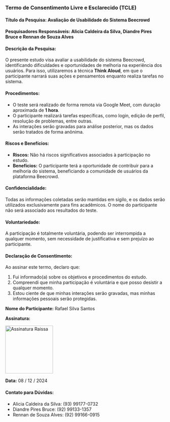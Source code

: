 ### **Termo de Consentimento Livre e Esclarecido (TCLE)**

#### **Título da Pesquisa:** Avaliação de Usabilidade do Sistema Beecrowd

#### **Pesquisadores Responsáveis:** Alicia Caldeira da Silva, Diandre Pires Bruce e Rennan de Souza Alves

#### **Descrição da Pesquisa:**

O presente estudo visa avaliar a usabilidade do sistema Beecrowd, identificando dificuldades e oportunidades de melhoria na experiência dos usuários. Para isso, utilizaremos a técnica **Think Aloud**, em que o participante narrará suas ações e pensamentos enquanto realiza tarefas no sistema.

#### **Procedimentos:**

* O teste será realizado de forma remota via Google Meet, com duração aproximada de **1 hora**.  
* O participante realizará tarefas específicas, como login, edição de perfil, resolução de problemas, entre outras.  
* As interações serão gravadas para análise posterior, mas os dados serão tratados de forma anônima.

#### **Riscos e Benefícios:**

* **Riscos:** Não há riscos significativos associados à participação no estudo.  
* **Benefícios:** O participante terá a oportunidade de contribuir para a melhoria do sistema, beneficiando a comunidade de usuários da plataforma Beecrowd.

#### **Confidencialidade:**

Todas as informações coletadas serão mantidas em sigilo, e os dados serão utilizados exclusivamente para fins acadêmicos. O nome do participante não será associado aos resultados do teste.

#### **Voluntariedade:**

A participação é totalmente voluntária, podendo ser interrompida a qualquer momento, sem necessidade de justificativa e sem prejuízo ao participante.

#### **Declaração de Consentimento:**

Ao assinar este termo, declaro que:

1. Fui informado(a) sobre os objetivos e procedimentos do estudo.  
2. Compreendi que minha participação é voluntária e que posso desistir a qualquer momento.  
3. Estou ciente de que minhas interações serão gravadas, mas minhas informações pessoais serão protegidas.

**Nome do Participante:** Rafael Silva Santos

**Assinatura:** 

<img src="./../images/assinatura-rafael.png" alt="Assinatura Raissa" width="150" style="vertical-align: middle;">

**Data:** 08 / 12 / 2024

#### **Contato para Dúvidas:**

* Alicia Caldeira da Silva: (93) 99177-0732  
* Diandre Pires Bruce: (92) 99133-1357  
* Rennan de Souza Alves: (92) 99166-0915

